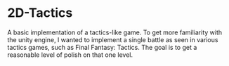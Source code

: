 # 2D-Tactics

A basic implementation of a tactics-like game. To get more familiarity with the unity engine, I wanted to implement a single battle as 
seen in various tactics games, such as Final Fantasy: Tactics. The goal is to get a reasonable level of polish on that one level.


